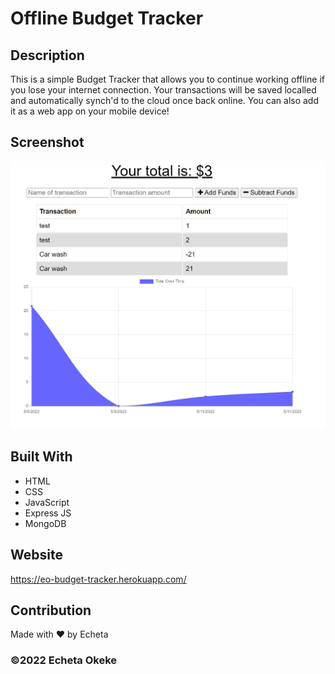 # Offline Budget Tracker

## Description
This is a simple Budget Tracker that allows you to continue working offline if you lose your internet connection. Your transactions will be saved localled and automatically synch'd to the cloud once back online.
You can also add it as a web app on your mobile device!


## Screenshot
![Offline Budget Tracker](public/images/screenshot.png)


## Built With
* HTML
* CSS
* JavaScript
* Express JS
* MongoDB

## Website
https://eo-budget-tracker.herokuapp.com/

## Contribution
Made with ❤️ by Echeta

### ©️2022 Echeta Okeke
